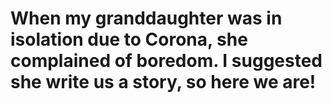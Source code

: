 # When my granddaughter was in isolation due to Corona, she complained of boredom. I suggested she write us a story, so here we are!
